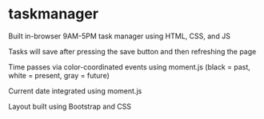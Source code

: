 # taskmanager
Built in-browser 9AM-5PM task manager using HTML, CSS, and JS

Tasks will save after pressing the save button and then refreshing the page

Time passes via color-coordinated events using moment.js (black = past, white = present, gray = future)

Current date integrated using moment.js

Layout built using Bootstrap and CSS
